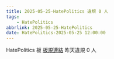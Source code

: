 ```yaml
---
title: 2025-05-25-HatePolitics 違規 0 人
tags:
    - HatePolitics
abbrlink: 2025-05-25-HatePolitics
date: HatePolitics-2025-05-25 12:00:00
---
```

HatePolitics 板 [板規連結](https://www.ptt.cc/bbs/HatePolitics/M.1617115262.A.D60.html)
昨天違規 0 人
